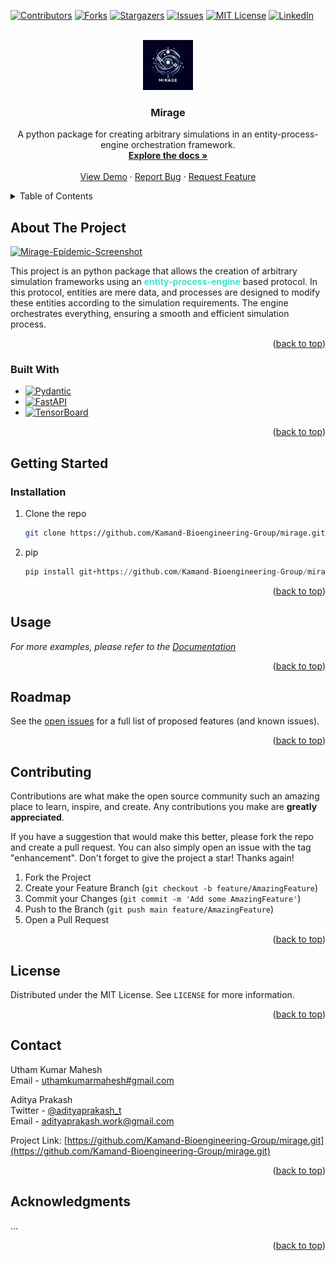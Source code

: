 <!-- Improved compatibility of back to top link: See: https://github.com/othneildrew/Best-README-Template/pull/73 -->

<a name="readme-top"></a>

<!-- PROJECT SHIELDS -->
<!--
*** I'm using markdown "reference style" links for readability.
*** Reference links are enclosed in brackets [ ] instead of parentheses ( ).
*** See the bottom of this document for the declaration of the reference variables
*** for contributors-url, forks-url, etc. This is an optional, concise syntax you may use.
*** https://www.markdownguide.org/basic-syntax/#reference-style-links
-->

[![Contributors][contributors-shield]][contributors-url]
[![Forks][forks-shield]][forks-url]
[![Stargazers][stars-shield]][stars-url]
[![Issues][issues-shield]][issues-url]
[![MIT License][license-shield]][license-url]
[![LinkedIn][linkedin-shield]][linkedin-url]

<!-- PROJECT LOGO -->
<br />
<div align="center">
  <a href="https://github.com/Kamand-Bioengineering-Group/mirage">
    <img src="assets/logos/logo-main.png" alt="Logo" width="80" height="80">
  </a>

<h3 align="center">Mirage</h3>

  <p align="center">
    A python package for creating arbitrary simulations in an entity-process-engine orchestration framework.
    <br />
    <a href="https://github.com/Kamand-Bioengineering-Group/mirage"><strong>Explore the docs »</strong></a>
    <br />
    <br />
    <a href="https://github.com/Kamand-Bioengineering-Group/mirage">View Demo</a>
    ·
    <a href="https://github.com/Kamand-Bioengineering-Group/mirage/issues">Report Bug</a>
    ·
    <a href="https://github.com/Kamand-Bioengineering-Group/mirage/issues">Request Feature</a>
  </p>
</div>

<!-- TABLE OF CONTENTS -->
<details>
  <summary>Table of Contents</summary>
  <ol>
    <li>
      <a href="#about-the-project">About The Project</a>
      <ul>
        <li><a href="#built-with">Built With</a></li>
      </ul>
    </li>
    <li>
      <a href="#getting-started">Getting Started</a>
      <ul>
        <li><a href="#prerequisites">Prerequisites</a></li>
        <li><a href="#installation">Installation</a></li>
      </ul>
    </li>
    <li><a href="#usage">Usage</a></li>
    <li><a href="#roadmap">Roadmap</a></li>
    <li><a href="#contributing">Contributing</a></li>
    <li><a href="#license">License</a></li>
    <li><a href="#contact">Contact</a></li>
    <li><a href="#acknowledgments">Acknowledgments</a></li>
  </ol>
</details>

<!-- ABOUT THE PROJECT -->

## About The Project

[![Mirage-Epidemic-Screenshot][product-screenshot]](product_screenshot)

This project is an python package that allows the creation of arbitrary simulation frameworks using an <span style="color:turquoise">**entity-process-engine**</span> based protocol. In this protocol, entities are mere data, and processes are designed to modify these entities according to the simulation requirements. The engine orchestrates everything, ensuring a smooth and efficient simulation process.

<p align="right">(<a href="#readme-top">back to top</a>)</p>

### Built With

- [![Pydantic][pydantic-shield]][pydantic-url]
- [![FastAPI][fastapi-shield]][fastapi-url]
- [![TensorBoard][tensorboard-shield]][tensorboard-url]

<p align="right">(<a href="#readme-top">back to top</a>)</p>

<!-- GETTING STARTED -->

## Getting Started

### Installation

1. Clone the repo
   ```sh
   git clone https://github.com/Kamand-Bioengineering-Group/mirage.git
   ```
2. pip
   ```python
   pip install git+https://github.com/Kamand-Bioengineering-Group/mirage.git
   ```

<p align="right">(<a href="#readme-top">back to top</a>)</p>

<!-- USAGE EXAMPLES -->

## Usage

_For more examples, please refer to the [Documentation](https://github.com/Kamand-Bioengineerning-Group/mirage.git)_

<p align="right">(<a href="#readme-top">back to top</a>)</p>

<!-- ROADMAP -->

## Roadmap

See the [open issues](https://github.com/Kamand-Bioengineerning-Group/mirage/issues) for a full list of proposed features (and known issues).

<p align="right">(<a href="#readme-top">back to top</a>)</p>

<!-- CONTRIBUTING -->

## Contributing

Contributions are what make the open source community such an amazing place to learn, inspire, and create. Any contributions you make are **greatly appreciated**.

If you have a suggestion that would make this better, please fork the repo and create a pull request. You can also simply open an issue with the tag "enhancement".
Don't forget to give the project a star! Thanks again!

1. Fork the Project
2. Create your Feature Branch (`git checkout -b feature/AmazingFeature`)
3. Commit your Changes (`git commit -m 'Add some AmazingFeature'`)
4. Push to the Branch (`git push main feature/AmazingFeature`)
5. Open a Pull Request

<p align="right">(<a href="#readme-top">back to top</a>)</p>

<!-- LICENSE -->

## License

Distributed under the MIT License. See `LICENSE` for more information.

<p align="right">(<a href="#readme-top">back to top</a>)</p>

<!-- CONTACT -->

## Contact

Utham Kumar Mahesh  
Email - [uthamkumarmahesh#gmail.com](mailto:uthamkumarmahesh@gmail.com)

Aditya Prakash  
Twitter - [@adityaprakash_t](https://twitter.com/adityaprakash_t)  
Email - [adityaprakash.work@gmail.com](mailto:adityaprakash.work@gmail.com)

Project Link: [https://github.com/Kamand-Bioengineering-Group/mirage.git](https://github.com/Kamand-Bioengineering-Group/mirage.git)

<p align="right">(<a href="#readme-top">back to top</a>)</p>

<!-- ACKNOWLEDGMENTS -->

## Acknowledgments

...

<p align="right">(<a href="#readme-top">back to top</a>)</p>

<!-- MARKDOWN LINKS & IMAGES -->
<!-- https://www.markdownguide.org/basic-syntax/#reference-style-links -->

[contributors-shield]: https://img.shields.io/github/contributors/Kamand-Bioengineering-Group/mirage.svg?style=for-the-badge
[contributors-url]: https://github.com/Kamand-Bioengineering-Group/mirage/graphs/contributors
[forks-shield]: https://img.shields.io/github/forks/Kamand-Bioengineering-Group/mirage.svg?style=for-the-badge
[forks-url]: https://github.com/Kamand-Bioengineering-Group/mirage/network/members
[stars-shield]: https://img.shields.io/github/stars/Kamand-Bioengineering-Group/mirage.svg?style=for-the-badge
[stars-url]: https://github.com/Kamand-Bioengineering-Group/mirage/stargazers
[issues-shield]: https://img.shields.io/github/issues/Kamand-Bioengineering-Group/mirage.svg?style=for-the-badge
[issues-url]: https://github.com/Kamand-Bioengineering-Group/mirage/issues
[license-shield]: https://img.shields.io/github/license/Kamand-Bioengineering-Group/mirage.svg?style=for-the-badge
[license-url]: https://github.com/Kamand-Bioengineering-Group/mirage/blob/main/LICENSE
[linkedin-shield]: https://img.shields.io/badge/-LinkedIn-black.svg?style=for-the-badge&logo=linkedin&colorB=555
[linkedin-url]: https://www.linkedin.com/company/kbg-iit-mandi
[product-screenshot]: images/screenshot.png
[Matplotlib-shield]: https://img.shields.io/badge/Matplotlib-%23ffffff.svg?style=for-the-badge&logo=Matplotlib&logoColor=black
[Matplotlib-url]: https://matplotlib.org/
[NumPy-shield]: https://img.shields.io/badge/numpy-%23013243.svg?style=for-the-badge&logo=numpy&logoColor=white
[NumPy-url]: https://numpy.org/
[scikit-learn-shield]: https://img.shields.io/badge/scikit--learn-%23F7931E.svg?style=for-the-badge&logo=scikit-learn&logoColor=white
[scikit-learn-url]: https://scikit-learn.org/stable/
[Pydantic-shield]: https://img.shields.io/badge/Pydantic-E92063?logo=pydantic&logoColor=fff&style=for-the-badge
[Pydantic-url]: https://pydantic-docs.helpmanual.io/
[FastAPI-shield]: https://img.shields.io/badge/FastAPI-009688?logo=fastapi&logoColor=fff&style=for-the-badge
[FastAPI-url]: https://fastapi.tiangolo.com/
[TensorBoard-shield]: https://img.shields.io/badge/TensorBoard-FF6F00?logo=tensorflow&logoColor=fff&style=for-the-badge
[TensorBoard-url]: https://www.tensorflow.org/tensorboard

